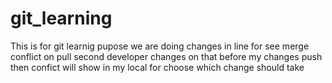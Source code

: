 # git_learning
This is for git learnig pupose
we are doing changes in line for see merge conflict on pull
second developer changes on that before my changes push then confict will show in my local for choose which change should take
